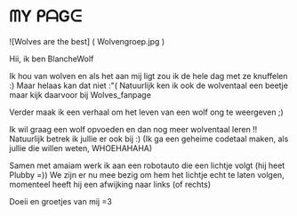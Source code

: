 # ᗰY ᑭᗩGᕮ

![Wolves are the best] (  Wolvengroep.jpg )

Hii, ik ben BlancheWolf

Ik hou van wolven en als het aan mij ligt zou ik de hele dag met ze knuffelen :)
Maar helaas kan dat niet :"(
Natuurlijk ken ik ook de wolventaal een beetje maar kijk daarvoor bij Wolves_fanpage

Verder maak ik een verhaal om het leven van een wolf ong te weergeven ;)

Ik wil graag een wolf opvoeden en dan nog meer wolventaal leren !!
Natuurlijk betrek ik jullie er ook bij :) (Ik ga een geheime codetaal maken, als jullie die willen weten, WHOEHAHAHA)
 
  
   
    
Samen met amaiam werk ik aan een robotauto die een lichtje volgt (hij heet Plubby =))
We zijn er nu mee bezig om hem het lichtje echt te laten volgen, momenteel heeft hij een afwijking naar links (of rechts) 

Doeii en groetjes van mij =3
